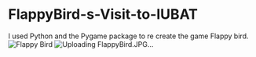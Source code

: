 # FlappyBird-s-Visit-to-IUBAT
I used Python and the Pygame package to re create the game Flappy bird. 
![Flappy Bird](https://user-images.githubusercontent.com/41125795/110040360-e6612c00-7d6c-11eb-903c-383818f84e44.JPG)
![Uploading FlappyBird.JPG…]()
